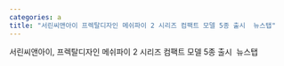 ```yaml
---
categories: a
title: "서린씨앤아이 프렉탈디자인 메쉬파이 2 시리즈 컴팩트 모델 5종 출시  뉴스탭"
---
```

서린씨앤아이, 프렉탈디자인 메쉬파이 2 시리즈 컴팩트 모델 5종 출시&nbsp;&nbsp;뉴스탭